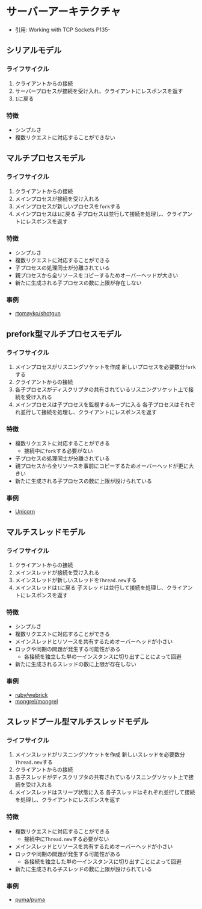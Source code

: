 # サーバーアーキテクチャ
- 引用: Working with TCP Sockets P135-

## シリアルモデル
### ライフサイクル
1. クライアントからの接続
2. サーバープロセスが接続を受け入れ、クライアントにレスポンスを返す
3. `1`に戻る

### 特徴
- シンプルさ
- 複数リクエストに対応することができない

## マルチプロセスモデル
### ライフサイクル
1. クライアントからの接続
2. メインプロセスが接続を受け入れる
3. メインプロセスが新しいプロセスを`fork`する
4. メインプロセスは`1`に戻る
   子プロセスは並行して接続を処理し、クライアントにレスポンスを返す

### 特徴
- シンプルさ
- 複数リクエストに対応することができる
- 子プロセスの処理同士が分離されている
- 親プロセスから全リソースをコピーするためオーバーヘッドが大きい
- 新たに生成される子プロセスの数に上限が存在しない

### 事例
- [rtomayko/shotgun](https://github.com/rtomayko/shotgun)

## prefork型マルチプロセスモデル
### ライフサイクル
1. メインプロセスがリスニングソケットを作成
   新しいプロセスを必要数分`fork`する
2. クライアントからの接続
3. 各子プロセスがディスクリプタの共有されているリスニングソケット上で接続を受け入れる
4. メインプロセスは子プロセスを監視するループに入る
   各子プロセスはそれぞれ並行して接続を処理し、クライアントにレスポンスを返す

### 特徴
- 複数リクエストに対応することができる
  - 接続中に`fork`する必要がない
- 子プロセスの処理同士が分離されている
- 親プロセスから全リソースを事前にコピーするためオーバーヘッドが更に大きい
- 新たに生成される子プロセスの数に上限が設けられている

### 事例
- [Unicorn](https://yhbt.net/unicorn/)

## マルチスレッドモデル
### ライフサイクル
1. クライアントからの接続
2. メインスレッドが接続を受け入れる
3. メインスレッドが新しいスレッドを`Thread.new`する
4. メインスレッドは`1`に戻る
   子スレッドは並行して接続を処理し、クライアントにレスポンスを返す

### 特徴
- シンプルさ
- 複数リクエストに対応することができる
- メインスレッドとリソースを共有するためオーバーヘッドが小さい
- ロックや同期の問題が発生する可能性がある
  - 各接続を独立した単の一インスタンスに切り出すことによって回避
- 新たに生成されるスレッドの数に上限が存在しない

### 事例
- [ruby/webrick](https://github.com/ruby/webrick)
- [mongrel/mongrel](https://github.com/mongrel/mongrel)

## スレッドプール型マルチスレッドモデル
### ライフサイクル
1. メインスレッドがリスニングソケットを作成
   新しいスレッドを必要数分`Thread.new`する
2. クライアントからの接続
3. 各子スレッドがディスクリプタの共有されているリスニングソケット上で接続を受け入れる
3. メインスレッドはスリープ状態に入る
   各子スレッドはそれぞれ並行して接続を処理し、クライアントにレスポンスを返す

### 特徴
- 複数リクエストに対応することができる
  - 接続中に`Thread.new`する必要がない
- メインスレッドとリソースを共有するためオーバーヘッドが小さい
- ロックや同期の問題が発生する可能性がある
  - 各接続を独立した単の一インスタンスに切り出すことによって回避
- 新たに生成される子スレッドの数に上限が設けられている

### 事例
- [puma/puma](https://github.com/puma/puma)
